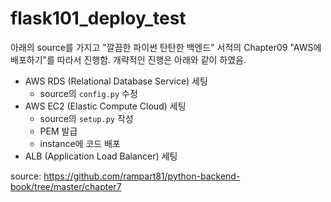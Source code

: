 # flask101_deploy_test
아래의 source를 가지고 "깔끔한 파이썬 탄탄한 백엔드" 서적의 Chapter09 "AWS에 배포하기"를 따라서 진행함. 개략적인 진행은 아래와 같이 하였음.

- AWS RDS (Relational Database Service) 세팅
    - source의 `config.py` 수정
- AWS EC2 (Elastic Compute Cloud) 세팅
    - source의 `setup.py` 작성
    - PEM 발급
    - instance에 코드 배포
- ALB (Application Load Balancer) 세팅

source: https://github.com/rampart81/python-backend-book/tree/master/chapter7